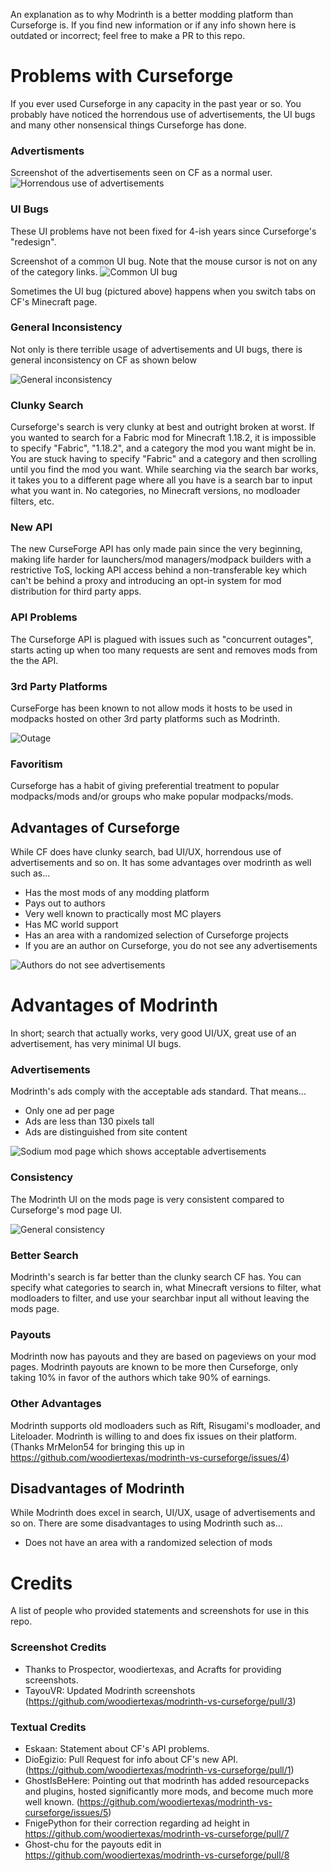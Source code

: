 An explanation as to why Modrinth is a better modding platform than Curseforge is. If you find new information or if any info shown here is outdated or incorrect; feel free to make a PR to this repo.

# Problems with Curseforge
If you ever used Curseforge in any capacity in the past year or so. You probably have noticed the horrendous use of advertisements, the UI bugs and many other nonsensical things Curseforge has done. 

### Advertisments
Screenshot of the advertisements seen on CF as a normal user.
![Horrendous use of advertisements](https://user-images.githubusercontent.com/17211100/163896839-b325df01-a335-491f-a9eb-e81b98d9fb5a.png)

### UI Bugs
These UI problems have not been fixed for 4-ish years since Curseforge's "redesign".

Screenshot of a common UI bug. Note that the mouse cursor is not on any of the category links.
![Common UI bug](https://user-images.githubusercontent.com/17211100/163896872-ea1e08f0-d216-47df-8e57-4161295071c8.png)

Sometimes the UI bug (pictured above) happens when you switch tabs on CF's Minecraft page.

### General Inconsistency
Not only is there terrible usage of advertisements and UI bugs, there is general inconsistency on CF as shown below

![General inconsistency](https://user-images.githubusercontent.com/17211100/163896889-39763e70-ba75-4efd-b7e6-cd5855b63926.png)

### Clunky Search
Curseforge's search is very clunky at best and outright broken at worst. If you wanted to search for a Fabric mod for Minecraft 1.18.2, it is impossible to specify "Fabric", "1.18.2", and a category the mod you want might be in. You are stuck having to specify "Fabric" and a category and then scrolling until you find the mod you want. While searching via the search bar works, it takes you to a different page where all you have is a search bar to input what you want in. No categories, no Minecraft versions, no modloader filters, etc.

### New API
The new CurseForge API has only made pain since the very beginning, making life harder for launchers/mod managers/modpack builders with a restrictive ToS, locking API access behind a non-transferable key which can't be behind a proxy and introducing an opt-in system for mod distribution for third party apps.

### API Problems
The Curseforge API is plagued with issues such as "concurrent outages", starts acting up when too many requests are sent and removes mods from the the API.

### 3rd Party Platforms
CurseForge has been known to not allow mods it hosts to be used in modpacks hosted on other 3rd party platforms such as Modrinth.

![Outage](https://user-images.githubusercontent.com/17211100/163896672-36d28e3d-e01d-4c7d-ae04-58907bb24a35.jpg)

### Favoritism
Curseforge has a habit of giving preferential treatment to popular modpacks/mods and/or groups who make popular modpacks/mods.

## Advantages of Curseforge
While CF does have clunky search, bad UI/UX, horrendous use of advertisements and so on. It has some advantages over modrinth as well such as...
 - Has the most mods of any modding platform
 - Pays out to authors
 - Very well known to practically most MC players
 - Has MC world support
 - Has an area with a randomized selection of Curseforge projects
 - If you are an author on Curseforge, you do not see any advertisements

![Authors do not see advertisements](https://user-images.githubusercontent.com/17211100/163896862-799fcc50-08b2-488c-9e10-9491a933a947.png)

# Advantages of Modrinth
In short; search that actually works, very good UI/UX, great use of an advertisement, has very minimal UI bugs.

### Advertisements
Modrinth's ads comply with the acceptable ads standard. That means...
 - Only one ad per page
 - Ads are less than 130 pixels tall
 - Ads are distinguished from site content

![Sodium mod page which shows acceptable advertisements](https://user-images.githubusercontent.com/11874211/190928357-0442947a-2f89-466c-8fbe-9a64d76922ec.png)

### Consistency
The Modrinth UI on the mods page is very consistent compared to Curseforge's mod page UI.

![General consistency](https://user-images.githubusercontent.com/11874211/190928597-5236eec9-14f0-4fd2-b9fd-ef0ec62172e5.png)

### Better Search
Modrinth's search is far better than the clunky search CF has. You can specify what categories to search in, what Minecraft versions to filter, what modloaders to filter, and use your searchbar input all without leaving the mods page.

### Payouts
Modrinth now has payouts and they are based on pageviews on your mod pages. Modrinth payouts are known to be more then Curseforge, only taking 10% in favor of the authors which take 90% of earnings.

### Other Advantages
Modrinth supports old modloaders such as Rift, Risugami's modloader, and Liteloader.
Modrinth is willing to and does fix issues on their platform. (Thanks MrMelon54 for bringing this up in https://github.com/woodiertexas/modrinth-vs-curseforge/issues/4)

## Disadvantages of Modrinth
While Modrinth does excel in search, UI/UX, usage of advertisements and so on. There are some disadvantages to using Modrinth such as...
 - Does not have an area with a randomized selection of mods

# Credits
A list of people who provided statements and screenshots for use in this repo.

### Screenshot Credits
- Thanks to Prospector, woodiertexas, and Acrafts for providing screenshots.
- TayouVR: Updated Modrinth screenshots (https://github.com/woodiertexas/modrinth-vs-curseforge/pull/3)

### Textual Credits
- Eskaan: Statement about CF's API problems.
- DioEgizio: Pull Request for info about CF's new API. (https://github.com/woodiertexas/modrinth-vs-curseforge/pull/1)
- GhostIsBeHere: Pointing out that modrinth has added resourcepacks and plugins, hosted significantly more mods, and become much more well known. (https://github.com/woodiertexas/modrinth-vs-curseforge/issues/5)
- FnigePython for their correction regarding ad height in https://github.com/woodiertexas/modrinth-vs-curseforge/pull/7
- Ghost-chu for the payouts edit in https://github.com/woodiertexas/modrinth-vs-curseforge/pull/8
